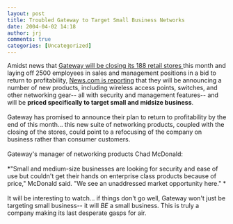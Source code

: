 ```yaml
---
layout: post
title: Troubled Gateway to Target Small Business Networks
date: 2004-04-02 14:18
author: jrj
comments: true
categories: [Uncategorized]
---
```

Amidst news that <a href="http://www.winnetmag.com/windowspaulthurrott/Article/ArticleID/42245/windowspaulthurrott_42245.html" target="_blank">Gateway will be closing its 188 retail stores </a>this month and laying off 2500 employees in sales and management positions in a bid to return to profitability, <a href="http://news.com.com/2100-1039_3-5184355.html?tag=nefd_top" target="_blank">News.com is reporting</a> that they will be announcing a number of new products, including wireless access points, switches, and other networking gear-- all with security and management features-- and will be **priced specifically to target small and midsize business**.<br /><br />Gateway has promised to announce their plan to return to profitability by the end of this month... this new suite of networking products, coupled with the closing of the stores, could point to a refocusing of the company on business rather than consumer customers.<br /><br />Gateway's manager of networking products Chad McDonald:<br /><br />*"Small and medium-size businesses are looking for security and ease of use but couldn't get their hands on enterprise class products because of price," McDonald said. "We see an unaddressed market opportunity here." *<br /><br />It will be interesting to watch... if things don't go well, Gateway won't just be targeting small business-- it will *BE* a small business. This is truly a company making its last desperate gasps for air.

